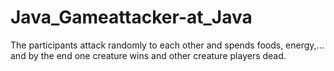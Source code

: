 # Java_Gameattacker-at_Java
The participants attack randomly to each other and spends foods, energy,... and by the end one creature wins and other creature players dead.
